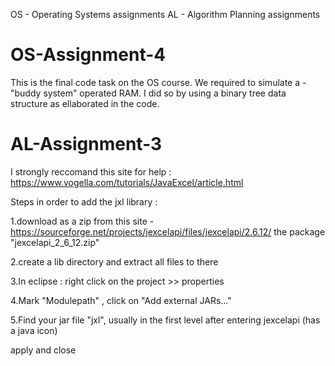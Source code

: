 OS - Operating Systems assignments
AL - Algorithm Planning assignments

# OS-Assignment-4
This is the final code task on the OS course.
We required to simulate a - "buddy system" operated RAM.
I did so by using a binary tree data structure as ellaborated in the code.

# AL-Assignment-3

I strongly reccomand this site for help : https://www.vogella.com/tutorials/JavaExcel/article.html

Steps in order to add the jxl library :

1.download as a zip from this site - https://sourceforge.net/projects/jexcelapi/files/jexcelapi/2.6.12/ the package "jexcelapi_2_6_12.zip"

2.create a lib directory and extract all files to there

3.In eclipse : right click on the project >> properties

4.Mark "Modulepath" , click on "Add external JARs..."

5.Find your jar file "jxl", usually in the first level after entering jexcelapi (has a java icon)

apply and close

